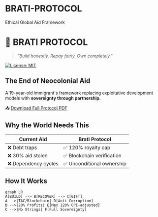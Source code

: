 # BRATI-PROTOCOL
Ethical Global Aid Framework
# 🔷 BRATI PROTOCOL  
> *"Build honestly. Repay fairly. Own completely."*  

[![License: MIT](https://img.shields.io/badge/License-MIT-yellow.svg)](LICENSE.md)  

## The End of Neocolonial Aid
A 19-year-old immigrant's framework replacing exploitative development models with **sovereignty through partnership**.  

📥 [Download Full Protocol PDF](Brati_Protocol_Official.pdf)  

## Why the World Needs This
| Current Aid          | Brati Protocol             |
|----------------------|----------------------------|
| ❌ Debt traps        | ✅ 120% royalty cap        |
| ❌ 30% aid stolen    | ✅ Blockchain verification |
| ❌ Dependency cycles | ✅ Unconditional ownership |

## How It Works
```mermaid
graph LR
A[BUILD] --> B[RECOVER] --> C[GIFT]
A -->|TAC/Blockchain| D[Anti-Corruption]
B -->|20% Profits| E[Max 120% CPI-adjusted]
C -->|No Strings| F[Full Sovereignty]
